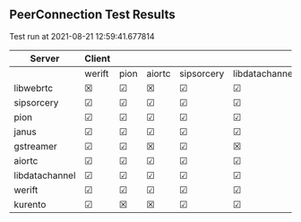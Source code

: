 ## PeerConnection Test Results
Test run at 2021-08-21 12:59:41.677814

| Server      | Client      |             |             |             |             |
|-------------|-------------|-------------|-------------|-------------|-------------|
|             | werift      | pion        | aiortc      | sipsorcery  | libdatachannel|
| libwebrtc   | &#x2612;    | &#9745;     | &#x2612;    | &#9745;     | &#9745;     |
| sipsorcery  | &#9745;     | &#9745;     | &#9745;     | &#9745;     | &#9745;     |
| pion        | &#9745;     | &#9745;     | &#9745;     | &#9745;     | &#9745;     |
| janus       | &#9745;     | &#9745;     | &#9745;     | &#9745;     | &#9745;     |
| gstreamer   | &#9745;     | &#9745;     | &#x2612;    | &#9745;     | &#x2612;    |
| aiortc      | &#9745;     | &#9745;     | &#9745;     | &#9745;     | &#9745;     |
| libdatachannel| &#9745;     | &#9745;     | &#9745;     | &#9745;     | &#9745;     |
| werift      | &#9745;     | &#9745;     | &#9745;     | &#9745;     | &#9745;     |
| kurento     | &#9745;     | &#x2612;    | &#x2612;    | &#9745;     | &#9745;     |
